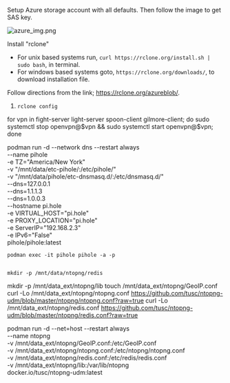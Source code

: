 Setup Azure storage account with all defaults. Then follow the image to get SAS key.

![azure_img.png](../_resources/azure_img.png)

Install "rclone"
- For unix based systems run, `curl https://rclone.org/install.sh | sudo bash`, in terminal.
- For windows based systems goto, `https://rclone.org/downloads/`, to download installation file.

Follow directions from the link; https://rclone.org/azureblob/.
1. `rclone config`


for vpn in fight-server light-server spoon-client gilmore-client; do sudo systemctl stop openvpn@$vpn && sudo systemctl start openvpn@$vpn; done


podman run -d --network dns --restart always \
    --name pihole \
    -e TZ="America/New York" \
    -v "/mnt/data/etc-pihole/:/etc/pihole/" \
    -v "/mnt/data/pihole/etc-dnsmasq.d/:/etc/dnsmasq.d/" \
    --dns=127.0.0.1 \
    --dns=1.1.1.3 \
    --dns=1.0.0.3 \
    --hostname pi.hole \
    -e VIRTUAL_HOST="pi.hole" \
    -e PROXY_LOCATION="pi.hole" \
    -e ServerIP="192.168.2.3" \
    -e IPv6="False" \
    pihole/pihole:latest
	
	podman exec -it pihole pihole -a -p 
	
	
	mkdir -p /mnt/data/ntopng/redis
mkdir -p /mnt/data_ext/ntopng/lib
touch /mnt/data_ext/ntopng/GeoIP.conf
curl -Lo /mnt/data_ext/ntopng/ntopng.conf https://github.com/tusc/ntopng-udm/blob/master/ntopng/ntopng.conf?raw=true
curl -Lo /mnt/data_ext/ntopng/redis.conf https://github.com/tusc/ntopng-udm/blob/master/ntopng/redis.conf?raw=true

podman run -d --net=host --restart always \
   --name ntopng \
   -v /mnt/data_ext/ntopng/GeoIP.conf:/etc/GeoIP.conf \
   -v /mnt/data_ext/ntopng/ntopng.conf:/etc/ntopng/ntopng.conf \
   -v /mnt/data_ext/ntopng/redis.conf:/etc/redis/redis.conf \
   -v /mnt/data_ext/ntopng/lib:/var/lib/ntopng \
   docker.io/tusc/ntopng-udm:latest

	